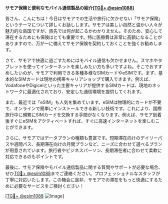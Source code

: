 **サモア保険と便利なモバイル通信製品の紹介[[TG💪+ @esim1088](https://t.me/s/esim1088)]**

皆さん、こんにちは！今日はサモアでの生活や旅行に欠かせない「サモア保険」というテーマについて詳しくお話しします。サモアは美しい自然と温かい人々が魅力的な島国ですが、旅先では何が起こるかわかりません。そのため、安心して滞在するためにも保険はとても重要です。特に医療費は非常に高額になることがありますので、万が一に備えてサモア保険を契約しておくことを強くお勧めします。

さて、サモアで快適に過ごすためにはモバイル通信も欠かせません。スマホやタブレットを使ってインターネットを楽しみたい方も多いですよね。そこでおすすめしたいのが、サモアで利用できる多種多様なSIMカードやeSIMです。まず、基本的なSIMカードは現地の携帯キャリアショップで購入できます。例えば、VodafoneやDigicelといった主要キャリアが提供するSIMカードは、現地のネットワークに最適化されており、安定した通信環境を提供してくれます。

また、最近では「eSIM」も人気を集めています。eSIMは物理的にカードが不要で、オンラインで簡単にインストールできる新しい技術です。これにより、国際旅行中に頻繁にSIMカードを交換する手間がなくなります。例えば、サモア到着後すぐにeSIMをアクティベートすれば、すぐに高速インターネットを楽しむことができます。

さらに、サモアではデータプランの種類も豊富です。短期滞在向けのデイリーパスや週間パス、長期滞在向けの月間プランなど、ニーズに合わせて選べるプランが用意されています。旅行者やビジネスパーソン、長期滞在者に合わせて柔軟に対応できるのもポイントです。

最後に、サモア保険やモバイル通信製品に関する質問やサポートが必要な場合、ぜひ[TG💪+ @esim1088](https://t.me/s/esim1088)までご連絡ください。プロフェッショナルなスタッフが丁寧に対応いたします。この機会に是非、サモアでの滞在をもっと快適にするために必要なサービスをご検討ください！

[[TG💪+ @esim1088](https://t.me/s/esim1088) ![Image](https://i.postimg.cc/Y0z9fWf4/image.png)]